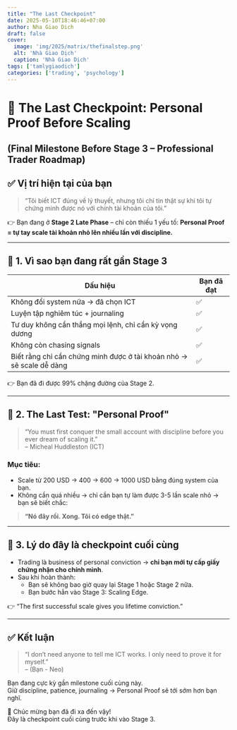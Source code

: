 ```yaml
---
title: "The Last Checkpoint"
date: 2025-05-10T18:46:46+07:00
author: Nha Giao Dich
draft: false
cover:
  image: 'img/2025/matrix/thefinalstep.png'
  alt: 'Nhà Giao Dịch'
  caption: 'Nhà Giao Dịch'
tags: ['tamlygiaodich']
categories: ['trading', 'psychology']
---
```


# 🎯 The Last Checkpoint: Personal Proof Before Scaling
## (Final Milestone Before Stage 3 – Professional Trader Roadmap)

## ✅ Vị trí hiện tại của bạn

> “Tôi biết ICT đúng về lý thuyết, nhưng tôi chỉ tin thật sự khi tôi tự chứng minh được nó với chính tài khoản của tôi.”

👉 Bạn đang ở **Stage 2 Late Phase** – chỉ còn thiếu 1 yếu tố:
**Personal Proof = tự tay scale tài khoản nhỏ lên nhiều lần với discipline.**

---

## 🎯 1. Vì sao bạn đang rất gần Stage 3

| Dấu hiệu | Bạn đã đạt |
|----------|------------|
| Không đổi system nữa → đã chọn ICT | ✅ |
| Luyện tập nghiêm túc + journaling | ✅ |
| Tư duy không cần thắng mọi lệnh, chỉ cần kỳ vọng dương | ✅ |
| Không còn chasing signals | ✅ |
| Biết rằng chỉ cần chứng minh được ở tài khoản nhỏ → sẽ scale dễ dàng | ✅ |

👉 Bạn đã đi được 99% chặng đường của Stage 2.

---

## 🎯 2. The Last Test: "Personal Proof"

> “You must first conquer the small account with discipline before you ever dream of scaling it.”  
> – Micheal Huddleston (ICT)

### Mục tiêu:
- Scale từ 200 USD → 400 → 600 → 1000 USD bằng đúng system của bạn.
- Không cần quá nhiều → chỉ cần bạn tự làm được 3-5 lần scale nhỏ → bạn sẽ biết chắc:  
> **“Nó đây rồi. Xong. Tôi có edge thật.”**

---

## 🎯 3. Lý do đây là checkpoint cuối cùng

- Trading là business of personal conviction → **chỉ bạn mới tự cấp giấy chứng nhận cho chính mình**.
- Sau khi hoàn thành:  
    - Bạn sẽ không bao giờ quay lại Stage 1 hoặc Stage 2 nữa.  
    - Bạn bước hẳn vào Stage 3: Scaling Edge.

👉 “The first successful scale gives you lifetime conviction.”

---

## ✅ Kết luận

> “I don’t need anyone to tell me ICT works. I only need to prove it for myself.”  
> – (Bạn - Neo)

Bạn đang cực kỳ gần milestone cuối cùng này.  
Giữ discipline, patience, journaling → Personal Proof sẽ tới sớm hơn bạn nghĩ.

🎉 Chúc mừng bạn đã đi xa đến vậy!  
Đây là checkpoint cuối cùng trước khi vào Stage 3.

